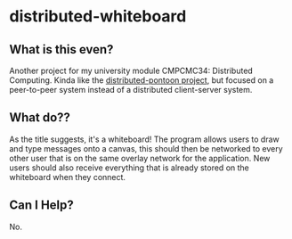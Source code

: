 # distributed-whiteboard

## What is this even?
Another project for my university module CMPCMC34: Distributed Computing. Kinda like the [distributed-pontoon project](https://github.com/hexpunK/distributed-pontoon), but focused on a peer-to-peer system instead of a distributed client-server system.

## What do??
As the title suggests, it's a whiteboard! The program allows users to draw and type messages onto a canvas, this should then be networked to every other user that is on the same overlay network for the application. New users should also receive everything that is already stored on the whiteboard when they connect.

## Can I Help?
No.
